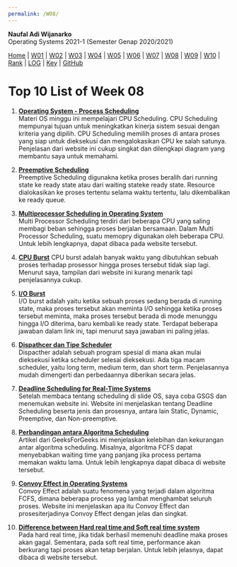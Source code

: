 ```yaml
---
permalink: /W08/
---
```


**Naufal Adi Wijanarko**<br>
Operating Systems 2021-1 (Semester Genap 2020/2021)


[Home](https://naufaladi35.github.io/os211/) |
[W01](https://naufaladi35.github.io/os211/W01/) |
[W02](https://naufaladi35.github.io/os211/W02/) |
[W03](https://naufaladi35.github.io/os211/W03/) |
[W04](https://naufaladi35.github.io/os211/W04/) |
[W05](https://naufaladi35.github.io/os211/W05/) |
[W06](https://naufaladi35.github.io/os211/W06/) |
[W07](https://naufaladi35.github.io/os211/W07/) |
[W08](https://naufaladi35.github.io/os211/W08/) |
[W09](https://naufaladi35.github.io/os211/W09/) |
[W10](https://naufaladi35.github.io/os211/W10/) |
[Rank](https://naufaladi35.github.io/os211/TXT/myrank.txt) |
[LOG](https://naufaladi35.github.io/os211/TXT/mylog.txt) |
[Key](https://naufaladi35.github.io/os211/TXT/mypubkey.txt) |
[GitHub](https://github.com/naufaladi35/os211)

# Top 10 List of Week 08

1. [**Operating System - Process Scheduling**](https://www.tutorialspoint.com/operating_system/os_process_scheduling.htm)<br>
   Materi OS minggu ini mempelajari CPU Scheduling. CPU Scheduling mempunyai tujuan untuk meningkatkan kinerja sistem sesuai dengan kriteria yang dipilih. CPU Scheduling memilih proses di antara proses yang siap untuk dieksekusi dan mengalokasikan CPU ke salah satunya. Penjelasan dari website ini cukup singkat dan dilengkapi diagram yang membantu saya untuk memahami.

2. [**Preemptive Scheduling**](https://www.geeksforgeeks.org/preemptive-and-non-preemptive-scheduling/)<br>
   Preemptive Scheduling digunakna ketika proses beralih dari running state ke ready state atau dari waiting stateke ready state. Resource dialokasikan ke proses tertentu selama waktu tertentu, lalu dikembalikan ke ready queue.

3. [**Multiprocessor Scheduling in Operating System**](https://www.includehelp.com/operating-systems/multiprocessor-scheduling-in-operating-system.aspx)<br>
   Multi Processor Scheduling terdiri dari beberapa CPU yang saling membagi beban sehingga proses berjalan bersamaan. Dalam Multi Processor Scheduling, suatu memopry digunakan oleh beberapa CPU. Untuk lebih lengkapnya, dapat dibaca pada website tersebut.

4. [**CPU Burst**](http://www2.cs.uregina.ca/~hamilton/courses/330/notes/scheduling/scheduling.html#:~:text=CPU%20burst%3A%20the%20amount%20of,it%20is%20no%20longer%20ready)
   CPU burst adalah banyak waktu yang dibutuhkan sebuah proses terhadap prosessor hingga proses tersebut tidak siap lagi. Menurut saya, tampilan dari website ini kurang menarik tapi penjelasannya cukup.

5. [**I/O Burst**](https://www.quora.com/What-is-meant-by-CPU-Burst-and-I-O-Burst)<br>
   I/O burst adalah yaitu ketika sebuah proses sedang berada di running state, maka proses tersebut akan meminta I/O sehingga ketika proses tersebut meminta, maka proses tersebut berada di mode menunggu hingga I/O diterima, baru kembali ke ready state. Terdapat beberapa jawaban dalam link ini, tapi menurut saya jawaban ini paling jelas.

6. [**Dispathcer dan Tipe Scheduler**](https://www.geeksforgeeks.org/difference-between-dispatcher-and-scheduler/)<br>
   Dispacther adalah sebuah program spesial di mana akan mulai dieksekusi ketika scheduler selesai dieksekusi. Ada tiga macam scheduler, yaitu long term, medium term, dan short term. Penjelasannya mudah dimengerti dan perbedaannya diberikan secara jelas.

7. [**Deadline Scheduling for Real-Time Systems**](https://study.com/academy/lesson/deadline-scheduling-for-real-time-systems.html)<br>
    Setelah membaca tentang scheduling di slide OS, saya coba GSGS dan menemukan website ini. Website ini menjelaskan tentang Deadline Scheduling beserta jenis dan prosesnya, antara lain Static, Dynamic, Preemptive, dan Non-preemptive. 

8. [**Perbandingan antara Algoritma Scheduling**](https://www.geeksforgeeks.org/cpu-scheduling-in-operating-systems/)<br>
   Artikel dari GeeksForGeeks ini menjelaskan kelebihan dan kekurangan antar algoritma scheduling. Misalnya, algoritma FCFS dapat menyebabkan waiting time yang panjang jika process pertama memakan waktu lama. Untuk lebih lengkapnya dapat dibaca di website tersebut.

9. [**Convoy Effect in Operating Systems**](https://www.geeksforgeeks.org/convoy-effect-operating-systems/)<br>
   Convoy Effect adalah suatu fenomena yang terjadi dalam algoritma FCFS, dimana beberapa process yag lambat menghambat seluruh proses. Website ini menjelaskan apa itu Convoy Effect dan prosesiterjadinya Convoy Effect dengan jelas dan singkat.

10. [**Difference between Hard real time and Soft real time system**](https://www.geeksforgeeks.org/difference-between-hard-real-time-and-soft-real-time-system/)<br>
   Pada hard real time, jika tidak berhasil memenuhi deadline maka proses akan gagal. Sementara, pada soft real time, performance akan berkurang tapi proses akan tetap berjalan. Untuk lebih jelasnya, dapat dibaca di website tersebut.
